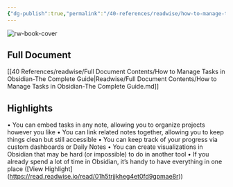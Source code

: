 ```yaml
---
{"dg-publish":true,"permalink":"/40-references/readwise/how-to-manage-tasks-in-obsidian-the-complete-guide/","tags":["rw/articles"]}
---
```


![rw-book-cover](https://obsidian.rocks/wp-content/uploads/2022/09/thomas-bormans-pcpsVsyFp_s-unsplash.jpg)

## Full Document
[[40 References/readwise/Full Document Contents/How to Manage Tasks in Obsidian-The Complete Guide\|Readwise/Full Document Contents/How to Manage Tasks in Obsidian-The Complete Guide.md]]

## Highlights
• You can embed tasks in any note, allowing you to organize projects however you like
• You can link related notes together, allowing you to keep things clean but still accessible
• You can keep track of your progress via custom dashboards or Daily Notes
• You can create visualizations in Obsidian that may be hard (or impossible) to do in another tool
• If you already spend a lot of time in Obsidian, it’s handy to have everything in one place ([View Highlight] (https://read.readwise.io/read/01h5trjjkheg4et0fd9gpmae8r))


